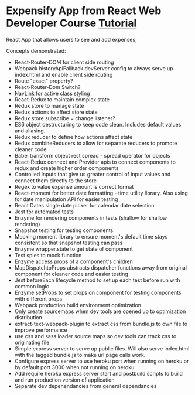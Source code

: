 # Expensify App from React Web Developer Course [Tutorial](https://www.udemy.com/react-2nd-edition/v4)
React App that allows users to see and add expenses;

Concepts demonstrated:
* React-Router-DOM for client side routing
* Webpack historyApiFallback devServer config to always serve up index.html and enable client side routing
* Route "exact" property?
* React-Router-Dom Switch? 
* NavLink for active class styling
* React-Redux to maintain complex state
* Redux store to manage state
* Redux actions to affect store state
* Redux store subscribe = change listener?
* ES6 object destructuring to keep code clean. Includes default values and aliasing. 
* Redux reducer to define how actions affect state
* Redux combineReducers to allow for separate reducers to promote cleaner code
* Babel transform object rest spread - spread operator for objects
* React-Redux connect and Provider apis to connect components to redux and create higher order components
* Controlled Inputs that give us greater control of input values and connect them directly to the store
* Regex to value expense amount is correct format
* React-moment for better date formatting - time utility library. Also using for date manipulation API for easier testing
* React Dates single date picker for calendar date selection
* Jest for automated tests
* Enzyme for rendering components in tests (shallow for shallow rendering)
* Snapshot testing for testing components
* Mocking moment library to ensure moment's default time stays consistent so that snapshot testing can pass
* Enzyme wrapper.state to get state of component
* Test spies to mock function
* Enzyme access props of a component's children
* MapDispatchtoProps abstracts dispatcher functions away from original component for cleaner code and easier testing
* Jest beforeEach lifecycle method to set up each test before run with common logic
* Enzyme setProps to set props on component for testing components with different props
* Webpack production build environment optimization
* Only create sourcemaps when dev tools are opened up to optimization distribution
* extract-text-webpack-plugin to extract css from bundle.js to own file to improve performance
* use css and sass loader source maps so dev tools can track css to originating file
* Simple express server to serve up public files. Will also serve index.html with the tagged bundle.js to make url page calls work.
* Configure express server to use heroku port when running on heroku or by default port 3000 when not running on heroku
* Add require heroku express server start and postbuild scripts to build and run production version of application
* Separate dev depenendancies from general dependancies
